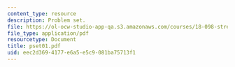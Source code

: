 ```yaml
---
content_type: resource
description: Problem set.
file: https://ol-ocw-studio-app-qa.s3.amazonaws.com/courses/18-098-street-fighting-mathematics-january-iap-2008/eec2d3694177e6a5e5c9081ba75713f1_pset01.pdf
file_type: application/pdf
resourcetype: Document
title: pset01.pdf
uid: eec2d369-4177-e6a5-e5c9-081ba75713f1
---
```

